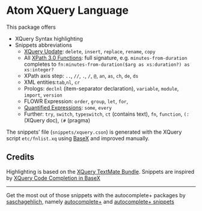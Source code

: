 # Atom XQuery Language

This package offers
 * XQuery Syntax highlighting
 * Snippets abbreviations
    * [XQuery Update](http://www.w3.org/TR/xquery-update-10/): `delete`, `insert`, `replace`, `rename`, `copy`
    * All [XPath 3.0 Functions](http://www.w3.org/TR/xpath-functions-30/):
      full signature,  e.g. `minutes-from-duration` completes to `fn:minutes-from-duration($arg as xs:duration?) as xs:integer?`
    * XPath axis step: `..`, `//`, `.`, `/`, `@`, `an`, `as`, `ch`, `de`, `ds`
    * XML entities:`tab`,`nl`, `cr`
    * Prologs: `declnl` (item-separator declaration), `variable`, `module`, `import`, `version`
    * FLOWR Expression: `order`, `group`, `let`, `for`,
    * [Quantified Expressions](http://www.w3.org/TR/xquery/#id-quantified-expressions): `some`, `every`
    * Further: `try`, `switch`, `typeswitch`, `ct` (contains text), `fn`, `function`, `(:` (XQuery doc), `(#` (pragma)

The snippets’ file (`snippets/xquery.cson`) is generated with the XQuery script `etc/fnlist.xq` using [BaseX](http://basex.org/) and improved manually.


## Credits

Highlighting is based on the
[XQuery TextMate Bundle](https://github.com/paxtonhare/xQuery.tmbundle).
Snippets are inspired by
[XQuery Code Completion in BaseX ](http://docs.basex.org/wiki/Shortcuts#Code_Completions)

---

Get the most out of those snippets with the autocomplete+ packages by [saschagehlich](https://atom.io/users/saschagehlich), namely
[autocomplete+](https://atom.io/packages/autocomplete-plus)
and
[autocomplete+ snippets](https://atom.io/packages/autocomplete-snippets)
